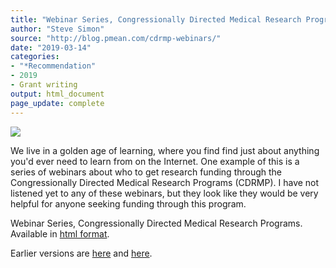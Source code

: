 ```yaml
---
title: "Webinar Series, Congressionally Directed Medical Research Programs"
author: "Steve Simon"
source: "http://blog.pmean.com/cdrmp-webinars/"
date: "2019-03-14"
categories:
- "*Recommendation"
- 2019
- Grant writing
output: html_document
page_update: complete
---
```



![](http://www.pmean.com/new-images/19/cdrmp-webinars01.png)

<div class="notes">

We live in a golden age of learning, where you find find just about anything you'd ever need to learn from on the Internet. One example of this is a series of webinars about who to get research funding through the Congressionally Directed Medical Research Programs (CDRMP). I have not listened yet to any of these webinars, but they look like they would be very helpful for anyone seeking funding through this program.

Webinar Series, Congressionally Directed Medical Research Programs. Available in [html
format][con1].

[con1]: https://cdmrp.army.mil/pubs/Webinars/webinar_series

</div>




Earlier versions are [here][sim1] and [here][sim2].
 
[sim1]: http://blog.pmean.com/cdrmp-webinars/
[sim2]: http://new.pmean.com/cdrmp-webinars/
 
